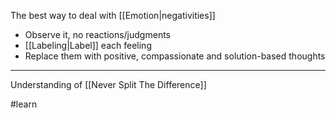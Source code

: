 The best way to deal with [[Emotion|negativities]]

- Observe it, no reactions/judgments
- [[Labeling|Label]] each feeling
- Replace them with positive, compassionate and solution-based thoughts

---

Understanding of [[Never Split The Difference]]

#learn 